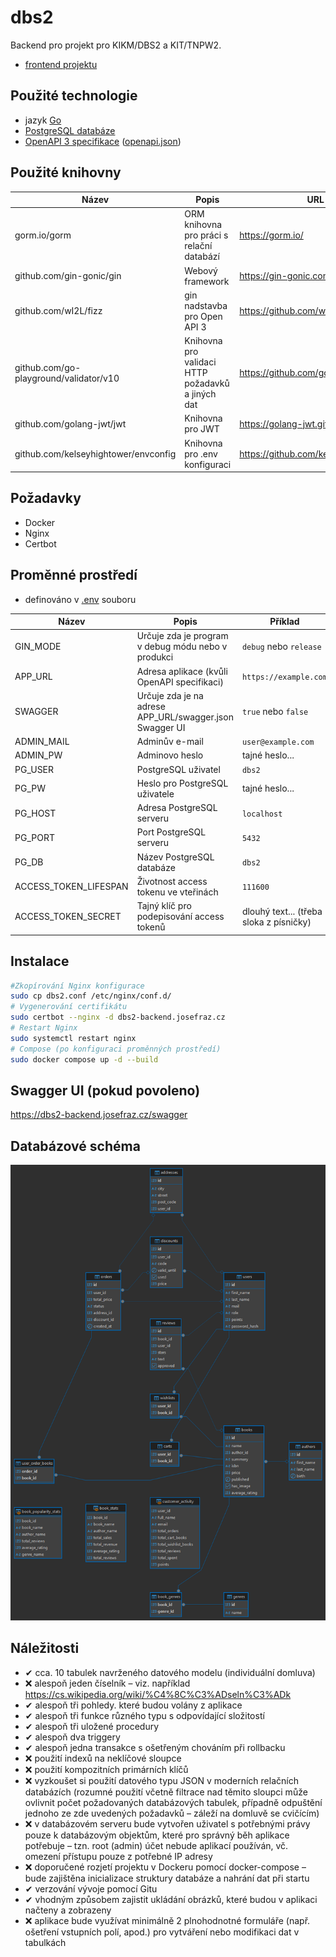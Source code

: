 # dbs2

Backend pro projekt pro KIKM/DBS2 a KIT/TNPW2.

- [frontend projektu](https://github.com/jsfraz/tnpw2)

## Použité technologie

- jazyk [Go](https://go.dev/)
- [PostgreSQL databáze](https://www.postgresql.org/)
- [OpenAPI 3 specifikace](https://swagger.io/specification/) ([openapi.json](openapi.json))

## Použité knihovny

| Název                                  | Popis                                             | URL projektu                                   |
|----------------------------------------|---------------------------------------------------|------------------------------------------------|
| gorm.io/gorm                           | ORM knihovna pro práci s relační databází         | <https://gorm.io/>                             |
| github.com/gin-gonic/gin               | Webový framework                                  | <https://gin-gonic.com/>                       |
| github.com/wI2L/fizz                   | gin nadstavba pro Open API 3                      | <https://github.com/wI2L/fizz>                 |
| github.com/go-playground/validator/v10 | Knihovna pro validaci HTTP požadavků a jiných dat | <https://github.com/go-playground/validator>   |
| github.com/golang-jwt/jwt              | Knihovna pro JWT                                  | <https://golang-jwt.github.io/jwt/>            |
| github.com/kelseyhightower/envconfig   | Knihovna pro .env konfiguraci                     | <https://github.com/kelseyhightower/envconfig> |

## Požadavky

- Docker
- Nginx
- Certbot

## Proměnné prostředí

- definováno v [.env](.env) souboru

| Název                 | Popis                                                   | Příklad                                 | Povinné |
|-----------------------|---------------------------------------------------------|-----------------------------------------|---------|
| GIN_MODE              | Určuje zda je program v debug módu nebo v produkci      | `debug` nebo `release`                  | Ano     |
| APP_URL               | Adresa aplikace (kvůli OpenAPI specifikaci)             | `https://example.com`                   | Ano     |
| SWAGGER               | Určuje zda je na adrese APP_URL/swagger.json Swagger UI | `true` nebo `false`                     | Ano     |
| ADMIN_MAIL            | Adminův e-mail                                          | `user@example.com`                      | Ano     |
| ADMIN_PW              | Adminovo heslo                                          | tajné heslo...                          | Ano     |
| PG_USER               | PostgreSQL uživatel                                     | `dbs2`                                  | Ano     |
| PG_PW                 | Heslo pro PostgreSQL uživatele                          | tajné heslo...                          | Ano     |
| PG_HOST               | Adresa PostgreSQL serveru                               | `localhost`                             | Ano     |
| PG_PORT               | Port PostgreSQL serveru                                 | `5432`                                  | Ano     |
| PG_DB                 | Název PostgreSQL databáze                               | `dbs2`                                  | Ano     |
| ACCESS_TOKEN_LIFESPAN | Životnost access tokenu ve vteřinách                    | `111600`                                | Ano     |
| ACCESS_TOKEN_SECRET   | Tajný klíč pro podepisování access tokenů               | dlouhý text... (třeba sloka z písničky) | Ano     |

## Instalace

```bash
#Zkopírování Nginx konfigurace
sudo cp dbs2.conf /etc/nginx/conf.d/
# Vygenerování certifikátu
sudo certbot --nginx -d dbs2-backend.josefraz.cz
# Restart Nginx
sudo systemctl restart nginx
# Compose (po konfiguraci proměnných prostředí)
sudo docker compose up -d --build
```

## Swagger UI (pokud povoleno)

<https://dbs2-backend.josefraz.cz/swagger>

## Databázové schéma

![Databázové schéma](dbs2%20-%20public.png)

## Náležitosti

- ✔ cca. 10 tabulek navrženého datového modelu (individuální domluva)
- ❌ alespoň jeden číselník – viz. například <https://cs.wikipedia.org/wiki/%C4%8C%C3%ADseln%C3%ADk>
- ✔ alespoň tři pohledy. které budou volány z aplikace
- ✔ alespoň tři funkce různého typu s odpovídající složitostí
- ✔ alespoň tři uložené procedury
- ✔ alespoň dva triggery
- ✔ alespoň jedna transakce s ošetřeným chováním při rollbacku
- ❌ použití indexů na neklíčové sloupce
- ❌ použití kompozitních primárních klíčů
- ❌ vyzkoušet si použití datového typu JSON v moderních relačních databázích (rozumné použití včetně filtrace nad těmito sloupci může ovlivnit počet požadovaných databázových tabulek, případně odpuštění jednoho ze zde uvedených požadavků – záleží na domluvě se cvičícím)
- ❌ v databázovém serveru bude vytvořen uživatel s potřebnými právy pouze k databázovým objektům, které pro správný běh aplikace potřebuje – tzn. root (admin) účet nebude aplikací používán, vč. omezení přístupu pouze z potřebné IP adresy
- ❌ doporučené rozjetí projektu v Dockeru pomocí docker-compose – bude zajištěna inicializace struktury databáze a nahrání dat při startu
- ✔ verzování vývoje pomocí Gitu
- ✔ vhodným způsobem zajistit ukládání obrázků, které budou v aplikaci načteny a zobrazeny
- ❌ aplikace bude využívat minimálně 2 plnohodnotné formuláře (např. ošetření vstupních polí, apod.) pro vytváření nebo modifikaci dat v tabulkách
